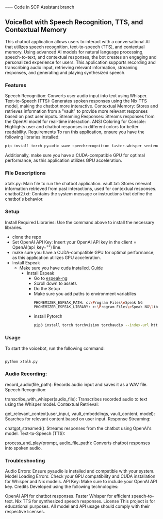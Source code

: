---- Code in SOP Assistant branch


## VoiceBot with Speech Recognition, TTS, and Contextual Memory


This chatbot application allows users to interact with a conversational AI that utilizes speech recognition, text-to-speech (TTS), and contextual memory. Using advanced AI models for natural language processing, speech-to-text, and contextual responses, the bot creates an engaging and personalized experience for users. This application supports recording and transcribing audio input, retrieving relevant information, streaming responses, and generating and playing synthesized speech.

### Features
Speech Recognition: Converts user audio input into text using Whisper.
Text-to-Speech (TTS): Generates spoken responses using the Nix TTS model, making the chatbot more interactive.
Contextual Memory: Stores and retrieves information from a "vault" to provide more relevant responses based on past user inputs.
Streaming Responses: Streams responses from the OpenAI model for real-time interaction.
ANSI Coloring for Console: Highlights user and chatbot responses in different colors for better readability.
Requirements
To run this application, ensure you have the following libraries installed:

```bash
pip install torch pyaudio wave speechrecognition faster-whisper sentence-transformers openai numpy soundfile transformers
```

Additionally, make sure you have a CUDA-compatible GPU for optimal performance, as this application utilizes GPU acceleration.

### File Descriptions
xtalk.py: Main file to run the chatbot application.
vault.txt: Stores relevant information retrieved from past interactions, used for contextual responses.
chatbot2.txt: Contains the system message or instructions that define the chatbot's behavior.


### Setup
Install Required Libraries: Use the command above to install the necessary libraries.
- clone the repo
- Set OpenAI API Key: Insert your OpenAI API key in the client = OpenAI(api_key="") line.
- make sure you have a CUDA-compatible GPU for optimal performance, as this application utilizes GPU acceleration.
- Install Espeak
   - Make sure you have cuda installed. [Guide](https://youtu.be/nATRPPZ5dGE?si=rlO_a1ETe5AyXWQg)
        - Install Espeak 
            - Go to [espeak-ng](https://github.com/espeak-ng/espeak-ng/releases)
            - Scroll down to assets
            - Do the Setup
            - Make sure you add paths to environment variablles
                ```bash
                PHONEMIZER_ESPEAK_PATH: c:\Program Files\eSpeak NG
                PHONEMIZER_ESPEAK_LIBRARY: c:\Program Files\eSpeak NG\libespeak-ng.dll
                ```
            - install Pytorch
                ```bash
                pip3 install torch torchvision torchaudio --index-url https://download.pytorch.org/whl/cu121
                ```


### Usage

To start the voicebot, run the following command:

```bash

python xtalk.py
```


### Audio Recording:

record_audio(file_path): Records audio input and saves it as a WAV file.
Speech Recognition:

transcribe_with_whisper(audio_file): Transcribes recorded audio to text using the Whisper model.
Contextual Retrieval:

get_relevant_context(user_input, vault_embeddings, vault_content, model): Searches for relevant content based on user input.
Response Streaming:

chatgpt_streamed(): Streams responses from the chatbot using OpenAI's model.
Text-to-Speech (TTS):

process_and_play(prompt, audio_file_path): Converts chatbot responses into spoken audio.


### Troubleshooting
Audio Errors: Ensure pyaudio is installed and compatible with your system.
Model Loading Errors: Check your GPU compatibility and CUDA installation for Whisper and Nix models.
API Key: Make sure to include your OpenAI API key.
Credits
Developed using the following technologies:

OpenAI API for chatbot responses.
Faster Whisper for efficient speech-to-text.
Nix TTS for synthesized speech responses.
License
This project is for educational purposes. All model and API usage should comply with their respective licenses.

